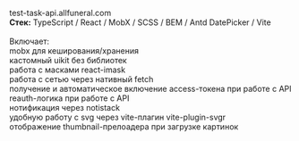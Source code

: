 test-task-api.allfuneral.com</br>
<b>Стек:</b> TypeScript / React / MobX / SCSS / BEM / Antd DatePicker / Vite</br>
</br>
Включает:</br>
mobx для кеширования/хранения</br>
кастомный uikit без библиотек</br>
работа с масками react-imask</br>
работа c сетью через нативный fetch</br>
получение и автоматическое включение access-токена при работе с API</br>
reauth-логика при работе с API</br>
нотификация через notistack</br>
удобную работу с svg через vite-плагин vite-plugin-svgr</br>
отображение thumbnail-прелоадера при загрузке картинок</br>